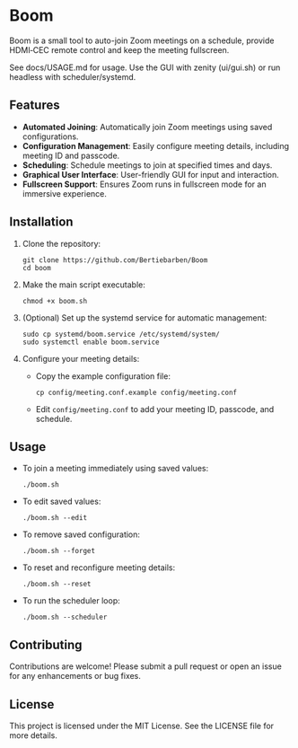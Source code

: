 # Boom

Boom is a small tool to auto-join Zoom meetings on a schedule, provide HDMI‑CEC remote control and keep the meeting fullscreen.

See docs/USAGE.md for usage. Use the GUI with zenity (ui/gui.sh) or run headless with scheduler/systemd.

## Features

- **Automated Joining**: Automatically join Zoom meetings using saved configurations.
- **Configuration Management**: Easily configure meeting details, including meeting ID and passcode.
- **Scheduling**: Schedule meetings to join at specified times and days.
- **Graphical User Interface**: User-friendly GUI for input and interaction.
- **Fullscreen Support**: Ensures Zoom runs in fullscreen mode for an immersive experience.

## Installation

1. Clone the repository:
   ```
   git clone https://github.com/Bertiebarben/Boom
   cd boom
   ```

2. Make the main script executable:
   ```
   chmod +x boom.sh
   ```

3. (Optional) Set up the systemd service for automatic management:
   ```
   sudo cp systemd/boom.service /etc/systemd/system/
   sudo systemctl enable boom.service
   ```

4. Configure your meeting details:
   - Copy the example configuration file:
     ```
     cp config/meeting.conf.example config/meeting.conf
     ```
   - Edit `config/meeting.conf` to add your meeting ID, passcode, and schedule.

## Usage

- To join a meeting immediately using saved values:
  ```
  ./boom.sh
  ```

- To edit saved values:
  ```
  ./boom.sh --edit
  ```

- To remove saved configuration:
  ```
  ./boom.sh --forget
  ```

- To reset and reconfigure meeting details:
  ```
  ./boom.sh --reset
  ```

- To run the scheduler loop:
  ```
  ./boom.sh --scheduler
  ```

## Contributing

Contributions are welcome! Please submit a pull request or open an issue for any enhancements or bug fixes.

## License

This project is licensed under the MIT License. See the LICENSE file for more details.
